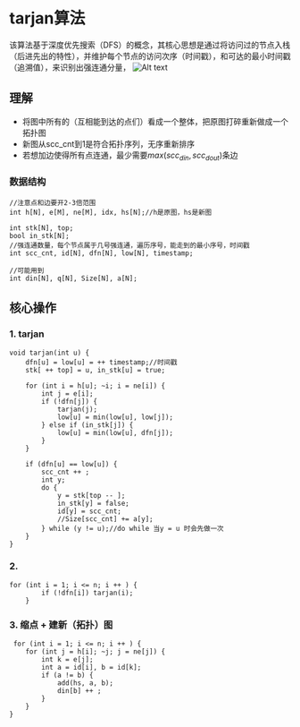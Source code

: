 # tarjan算法
该算法基于深度优先搜索（DFS）的概念，其核心思想是通过将访问过的节点入栈（后进先出的特性），并维护每个节点的访问次序（时间戳），和可达的最小时间戳（追溯值），来识别出强连通分量，
![Alt text](https://staic.oss-cn-beijing.aliyuncs.com/typora/%E5%BC%BA%E8%BF%9E%E9%80%9A%E5%88%86%E9%87%8F.png)
## 理解
- 将图中所有的（互相能到达的点们）看成一个整体，把原图打碎重新做成一个拓扑图
- 新图从scc_cnt到1是符合拓扑序列，无序重新排序
- 若想加边使得所有点连通，最少需要$max(scc_{din}, scc_{dout})$条边

### 数据结构
```
//注意点和边要开2-3倍范围
int h[N], e[M], ne[M], idx, hs[N];//h是原图，hs是新图

int stk[N], top;
bool in_stk[N];
//强连通数量，每个节点属于几号强连通，遍历序号，能走到的最小序号，时间戳
int scc_cnt, id[N], dfn[N], low[N], timestamp;

//可能用到
int din[N], q[N], Size[N], a[N];
```

## 核心操作
### 1. tarjan
```
void tarjan(int u) {
    dfn[u] = low[u] = ++ timestamp;//时间戳
    stk[ ++ top] = u, in_stk[u] = true;

    for (int i = h[u]; ~i; i = ne[i]) {
        int j = e[i];
        if (!dfn[j]) {
            tarjan(j);
            low[u] = min(low[u], low[j]);
        } else if (in_stk[j]) {
            low[u] = min(low[u], dfn[j]);
        }
    }

    if (dfn[u] == low[u]) {
        scc_cnt ++ ;
        int y;
        do {
            y = stk[top -- ];
            in_stk[y] = false;
            id[y] = scc_cnt;
            //Size[scc_cnt] += a[y]; 
        } while (y != u);//do while 当y = u 时会先做一次
    }
}
```
### 2.
```
for (int i = 1; i <= n; i ++ ) {
        if (!dfn[i]) tarjan(i);
    }
```
### 3. 缩点 + 建新（拓扑）图
```
 for (int i = 1; i <= n; i ++ ) {
    for (int j = h[i]; ~j; j = ne[j]) {
        int k = e[j];
        int a = id[i], b = id[k];
        if (a != b) {
            add(hs, a, b);
            din[b] ++ ;
        }
    }
}
```

